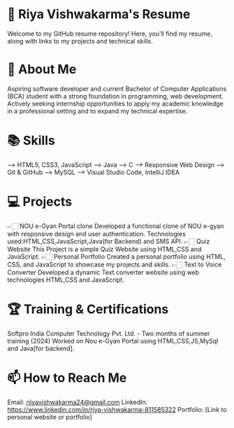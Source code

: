 # 💼 Riya Vishwakarma's Resume
Welcome to my GitHub resume repository! Here, you'll find my resume, along with links to my projects and technical skills.
# 📝 About Me
Aspiring software developer and current Bachelor of Computer Applications (BCA) student with a strong foundation in programming, web development. 
Actively seeking internship opportunities to apply my academic knowledge in a professional setting and to expand my technical expertise.
# 📚 Skills
--> HTML5, CSS3, JavaScript
--> Java
--> C
--> Responsive Web Design
--> Git & GitHub
--> MySQL
--> Visual Studio Code, IntelliJ IDEA
# 💻 Projects
👉🏻 NOU e-Gyan Portal clone
Developed a functional clone of NOU e-gyan with responsive design and user authentication.
Technologies used:HTML,CSS,JavaScript,Java(for Backend) and SMS API.
👉🏻 Quiz Website
This Project is a simple Quiz Website using HTML,CSS and JavaScript.
👉🏻 Personal Portfolio
Created a personal portfolio using HTML, CSS, and JavaScript to showcase my projects and skills.
👉🏻 Text to Voice Converter
Developed a dynamic Text converter website using web technologies HTML,CSS and JavaScript.
# 🏆 Training & Certifications
Softpro India Computer Technology Pvt. Ltd. - Two months of summer training (2024)
Worked on Nou e-Gyan Portal using HTML,CSS,JS,MySql and Java[for backend].
# 📫 How to Reach Me
Email: riiyavishwakarma24@gmail.com
LinkedIn: https://www.linkedin.com/in/riya-vishwakarma-811585322
Portfolio: [Link to personal website or portfolio]




